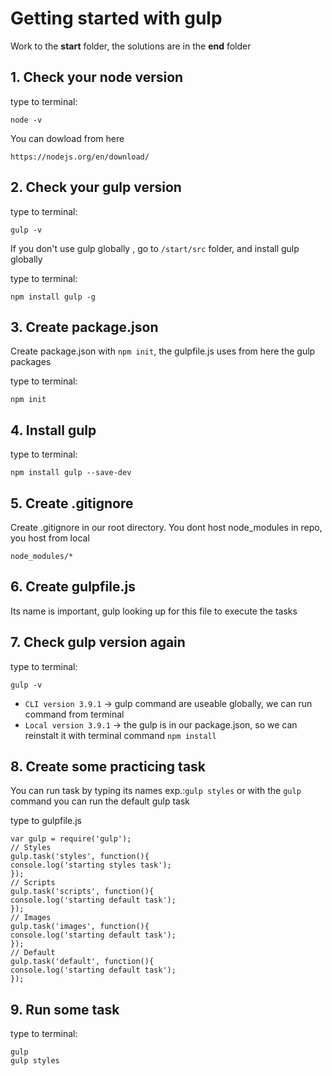
# Getting started with gulp

Work to the <b>start</b> folder, the solutions are in the <b>end</b> folder

## 1. Check your node version
type to terminal:

```node -v```

You can dowload from here

```https://nodejs.org/en/download/```

## 2. Check your gulp version
type to terminal:

```gulp -v```

If you don't use gulp globally , go to ```/start/src``` folder, and install gulp globally

type to terminal:

```npm install gulp -g```

## 3. Create package.json 
Create package.json with ```npm init```, the gulpfile.js uses from here the gulp packages

type to terminal:

```npm init``` 

## 4. Install gulp
type to terminal:

```npm install gulp --save-dev```

## 5. Create .gitignore 
Create .gitignore in our root directory. You dont host node_modules in repo, you host from local

```node_modules/*```

## 6. Create gulpfile.js 
Its name is important, gulp looking up for this file to execute the tasks

## 7. Check gulp version again 
type to terminal:

```gulp -v```

* ```CLI version 3.9.1``` → gulp command are useable globally, we can run command from terminal
* ```Local version 3.9.1``` → the gulp is in our package.json, so we can reinstalt it with terminal command ```npm install```

## 8. Create some practicing task 

You can run task by typing its names exp.:```gulp styles``` or with the ```gulp``` command you can run the default gulp task

type to gulpfile.js
```
var gulp = require('gulp');
// Styles
gulp.task('styles', function(){
console.log('starting styles task');
});
// Scripts
gulp.task('scripts', function(){
console.log('starting default task');
});
// Images
gulp.task('images', function(){
console.log('starting default task');
});
// Default
gulp.task('default', function(){
console.log('starting default task');
});
```

## 9. Run some task

type to terminal:

```
gulp
gulp styles
```
